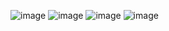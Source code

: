 ![image](https://images.gitee.com/uploads/images/2020/0101/212619_914a6f18_5189209.png)
![image](https://images.gitee.com/uploads/images/2020/0101/212658_936afd95_5189209.png)
![image](https://images.gitee.com/uploads/images/2020/0101/212712_97c3ae8c_5189209.png)
![image](https://images.gitee.com/uploads/images/2020/0101/212639_7b828940_5189209.png)
